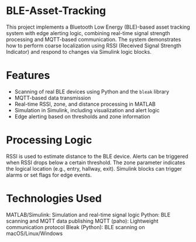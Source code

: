 # BLE-Asset-Tracking
This project implements a Bluetooth Low Energy (BLE)-based asset tracking system with edge alerting logic, combining real-time signal strength processing and MQTT-based communication. The system demonstrates how to perform coarse localization using RSSI (Received Signal Strength Indicator) and respond to changes via Simulink logic blocks.

# Features
- Scanning of real BLE devices using Python and the `bleak` library
- MQTT-based data transmission
- Real-time RSSI, zone, and distance processing in MATLAB
- Simulation in Simulink, including visualization and alert logic
- Edge alerting based on thresholds and zone information

# Processing Logic
RSSI is used to estimate distance to the BLE device.
Alerts can be triggered when RSSI drops below a certain threshold.
The zone parameter indicates the logical location (e.g., entry, hallway, exit).
Simulink blocks can trigger alarms or set flags for edge events.

# Technologies Used
MATLAB/Simulink: Simulation and real-time signal logic
Python: BLE scanning and MQTT data publishing
MQTT (paho):	Lightweight communication protocol
Bleak (Python):	BLE scanning on macOS/Linux/Windows


